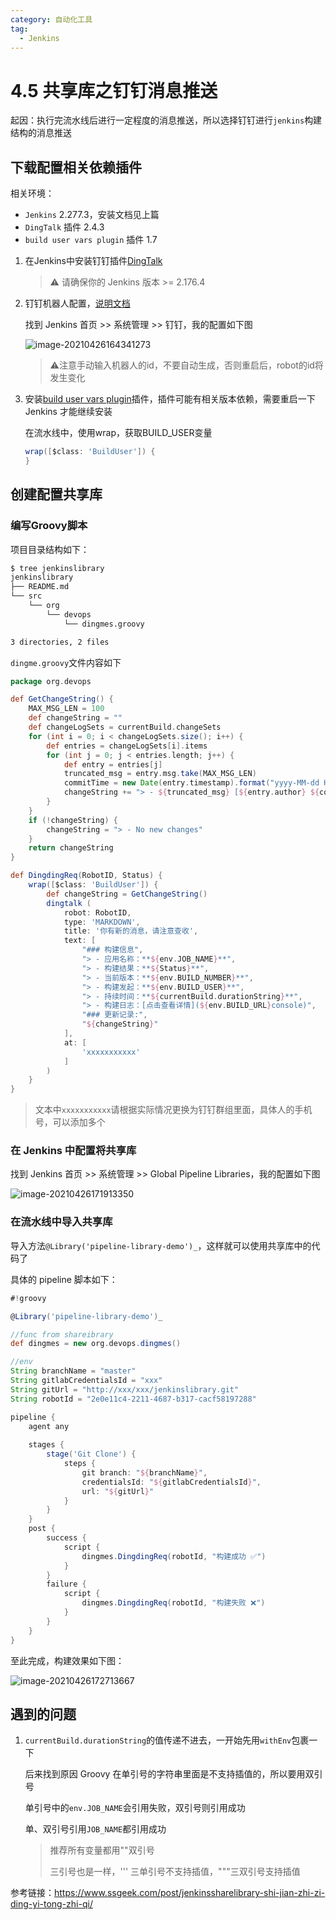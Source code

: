 ```yaml
---
category: 自动化工具
tag:
  - Jenkins
---
```


# 4.5 共享库之钉钉消息推送

起因：执行完流水线后进行一定程度的消息推送，所以选择钉钉进行`jenkins`构建结构的消息推送

## 下载配置相关依赖插件

相关环境：

* `Jenkins` 2.277.3，安装文档见上篇
* `DingTalk` 插件 2.4.3
* `build user vars plugin` 插件 1.7

1. 在Jenkins中安装钉钉插件[DingTalk](https://plugins.jenkins.io/dingding-notifications)

   > :warning: 请确保你的 Jenkins 版本 >= 2.176.4

2. 钉钉机器人配置，[说明文档](https://jenkinsci.github.io/dingtalk-plugin/)

   找到 Jenkins 首页 >> 系统管理 >> 钉钉，我的配置如下图

   ![image-20210426164341273](https://clay-blog.oss-cn-shanghai.aliyuncs.com/img/image-20210426164341273.png)

   

   > :warning: ​注意手动输入机器人的id，不要自动生成，否则重启后，robot的id将发生变化

3. 安装[build user vars plugin](https://plugins.jenkins.io/build-user-vars-plugin)插件，插件可能有相关版本依赖，需要重启一下 Jenkins 才能继续安装

   在流水线中，使用wrap，获取BUILD_USER变量

   ```groovy
   wrap([$class: 'BuildUser']) {
   }
   ```

## 创建配置共享库

### 编写Groovy脚本

项目目录结构如下：

```sh
$ tree jenkinslibrary
jenkinslibrary
├── README.md
└── src
    └── org
        └── devops
            └── dingmes.groovy

3 directories, 2 files
```

`dingme.groovy`文件内容如下

```groovy
package org.devops

def GetChangeString() {
    MAX_MSG_LEN = 100
    def changeString = ""
    def changeLogSets = currentBuild.changeSets
    for (int i = 0; i < changeLogSets.size(); i++) {
        def entries = changeLogSets[i].items
        for (int j = 0; j < entries.length; j++) {
            def entry = entries[j]
            truncated_msg = entry.msg.take(MAX_MSG_LEN)
            commitTime = new Date(entry.timestamp).format("yyyy-MM-dd HH:mm:ss")
            changeString += "> - ${truncated_msg} [${entry.author} ${commitTime}]\n"
        }
    }
    if (!changeString) {
        changeString = "> - No new changes"
    }
    return changeString
}

def DingdingReq(RobotID, Status) {
    wrap([$class: 'BuildUser']) {
        def changeString = GetChangeString()
        dingtalk (
            robot: RobotID,
            type: 'MARKDOWN',
            title: '你有新的消息，请注意查收',
            text: [
                "### 构建信息",
                "> - 应用名称：**${env.JOB_NAME}**",
                "> - 构建结果：**${Status}**",
                "> - 当前版本：**${env.BUILD_NUMBER}**",
                "> - 构建发起：**${env.BUILD_USER}**",
                "> - 持续时间：**${currentBuild.durationString}**",
                "> - 构建日志：[点击查看详情](${env.BUILD_URL}console)",
                "### 更新记录:",
                "${changeString}"
            ],
            at: [
                'xxxxxxxxxxx'
            ]
        )
    }
}
```

> 文本中`xxxxxxxxxxx`请根据实际情况更换为钉钉群组里面，具体人的手机号，可以添加多个

### 在 Jenkins 中配置将共享库

找到 Jenkins 首页 >> 系统管理 >> Global Pipeline Libraries，我的配置如下图

![image-20210426171913350](https://clay-blog.oss-cn-shanghai.aliyuncs.com/img/image-20210426171913350.png)



### 在流水线中导入共享库

导入方法`@Library('pipeline-library-demo')_`，这样就可以使用共享库中的代码了

具体的 pipeline 脚本如下：

```groovy
#!groovy

@Library('pipeline-library-demo')_

//func from shareibrary
def dingmes = new org.devops.dingmes()

//env
String branchName = "master"
String gitlabCredentialsId = "xxx"
String gitUrl = "http://xxx/xxx/jenkinslibrary.git"
String robotId = "2e0e11c4-2211-4687-b317-cacf58197288"

pipeline {
    agent any
    
    stages {
        stage('Git Clone') {
            steps {
                git branch: "${branchName}",
                credentialsId: "${gitlabCredentialsId}",
                url: "${gitUrl}"
            }
        }
    }
    post {
        success {
            script {
                dingmes.DingdingReq(robotId, "构建成功 ✅")
            }
        }
        failure {
            script {
                dingmes.DingdingReq(robotId, "构建失败 ❌")
            }
        }
    }
}
```

 至此完成，构建效果如下图：

![image-20210426172713667](https://clay-blog.oss-cn-shanghai.aliyuncs.com/img/image-20210426172713667.png)



## 遇到的问题

1. `currentBuild.durationString`的值传递不进去，一开始先用`withEnv`包裹一下

   后来找到原因 Groovy 在单引号的字符串里面是不支持插值的，所以要用双引号

   单引号中的`env.JOB_NAME`会引用失败，双引号则引用成功

   单、双引号引用`JOB_NAME`都引用成功

   > 推荐所有变量都用""双引号
   >
   > 三引号也是一样，''' 三单引号不支持插值，"""三双引号支持插值

参考链接：https://www.ssgeek.com/post/jenkinssharelibrary-shi-jian-zhi-zi-ding-yi-tong-zhi-qi/